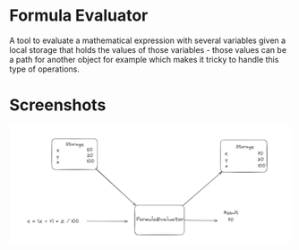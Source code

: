# Formula Evaluator

A tool to evaluate a mathematical expression with several variables given a local storage that holds 
the values of those variables - those values can be a path for another object for example which makes it tricky
to handle this type of operations.

# Screenshots
![architecture](https://raw.githubusercontent.com/Asaadziad/FormulaEvaluator/main/images/formulaEvaluator.png)
